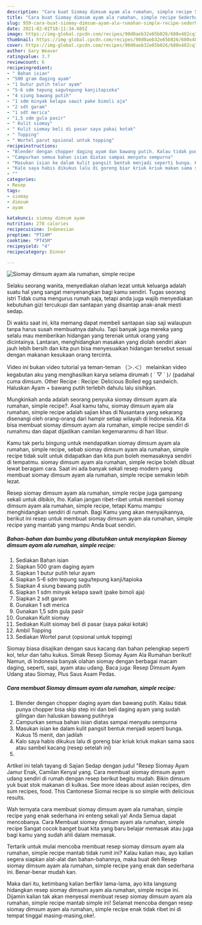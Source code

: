 ```yaml
---
description: "Cara buat Siomay dimsum ayam ala rumahan, simple recipe Sederhana dan Mudah Dibuat"
title: "Cara buat Siomay dimsum ayam ala rumahan, simple recipe Sederhana dan Mudah Dibuat"
slug: 959-cara-buat-siomay-dimsum-ayam-ala-rumahan-simple-recipe-sederhana-dan-mudah-dibuat
date: 2021-02-01T18:11:34.605Z
image: https://img-global.cpcdn.com/recipes/90d0aeb32e65b026/680x482cq70/siomay-dimsum-ayam-ala-rumahan-simple-recipe-foto-resep-utama.jpg
thumbnail: https://img-global.cpcdn.com/recipes/90d0aeb32e65b026/680x482cq70/siomay-dimsum-ayam-ala-rumahan-simple-recipe-foto-resep-utama.jpg
cover: https://img-global.cpcdn.com/recipes/90d0aeb32e65b026/680x482cq70/siomay-dimsum-ayam-ala-rumahan-simple-recipe-foto-resep-utama.jpg
author: Gary Weaver
ratingvalue: 3.7
reviewcount: 6
recipeingredient:
- " Bahan isian"
- "500 gram daging ayam"
- "1 butur putih telur ayam"
- "5-6 sdm tepung sagutepung kanjitapioka"
- "4 siung bawang putih"
- "1 sdm minyak kelapa sawit pake bimoli aja"
- "2 sdt garam"
- "1 sdt merica"
- "1,5 sdm gula pasir"
- " Kulit siomay"
- " Kulit siomay beli di pasar saya pakai kotak"
- " Topping"
- " Wortel parut opsional untuk topping"
recipeinstructions:
- "Blender dengan chopper daging ayam dan bawang putih. Kalau tidak punya chopper bisa skip step ini dan beli daging ayam yang sudah gilingan dan haluskan bawang putihnya"
- "Campurkan semua bahan isian diatas sampai menyatu sempurna"
- "Masukan isian ke dalam kulit pangsit bentuk menjadi seperti bunga. Kukus 15 menit, dan jadilah"
- "Kalo saya habis dikukus lalu di goreng biar kriuk kriuk makan sama saos atau sambel kacang (resep setelah ini)"
- ""
categories:
- Resep
tags:
- siomay
- dimsum
- ayam

katakunci: siomay dimsum ayam 
nutrition: 278 calories
recipecuisine: Indonesian
preptime: "PT24M"
cooktime: "PT45M"
recipeyield: "4"
recipecategory: Dinner

---
```



![Siomay dimsum ayam ala rumahan, simple recipe](https://img-global.cpcdn.com/recipes/90d0aeb32e65b026/680x482cq70/siomay-dimsum-ayam-ala-rumahan-simple-recipe-foto-resep-utama.jpg)

Selaku seorang wanita, menyediakan olahan lezat untuk keluarga adalah suatu hal yang sangat menyenangkan bagi kamu sendiri. Tugas seorang istri Tidak cuma mengurus rumah saja, tetapi anda juga wajib menyediakan kebutuhan gizi tercukupi dan santapan yang disantap anak-anak mesti sedap.

Di waktu  saat ini, kita memang dapat membeli santapan siap saji walaupun tanpa harus susah membuatnya dahulu. Tapi banyak juga mereka yang selalu mau memberikan hidangan yang terenak untuk orang yang dicintainya. Lantaran, menghidangkan masakan yang diolah sendiri akan jauh lebih bersih dan kita pun bisa menyesuaikan hidangan tersebut sesuai dengan makanan kesukaan orang tercinta. 

Video ini bukan video tutorial ya teman-teman （＞.＜） melainkan video kegabutan aku yang menghasilkan karya selama dirumah ( ´ ▽ ` )ﾉ (padahal cuma dimsum. Other Recipe : Recipe: Delicious Boiled egg sandwich. Haluskan Ayam + bawang putih terlebih dahulu lalu sisihkan.

Mungkinkah anda adalah seorang penyuka siomay dimsum ayam ala rumahan, simple recipe?. Asal kamu tahu, siomay dimsum ayam ala rumahan, simple recipe adalah sajian khas di Nusantara yang sekarang disenangi oleh orang-orang dari hampir setiap wilayah di Indonesia. Kita bisa membuat siomay dimsum ayam ala rumahan, simple recipe sendiri di rumahmu dan dapat dijadikan camilan kegemaranmu di hari libur.

Kamu tak perlu bingung untuk mendapatkan siomay dimsum ayam ala rumahan, simple recipe, sebab siomay dimsum ayam ala rumahan, simple recipe tidak sulit untuk didapatkan dan kita pun boleh memasaknya sendiri di tempatmu. siomay dimsum ayam ala rumahan, simple recipe boleh dibuat lewat beragam cara. Saat ini ada banyak sekali resep modern yang membuat siomay dimsum ayam ala rumahan, simple recipe semakin lebih lezat.

Resep siomay dimsum ayam ala rumahan, simple recipe juga gampang sekali untuk dibikin, lho. Kalian jangan ribet-ribet untuk membeli siomay dimsum ayam ala rumahan, simple recipe, tetapi Kamu mampu menghidangkan sendiri di rumah. Bagi Kamu yang akan menyajikannya, berikut ini resep untuk membuat siomay dimsum ayam ala rumahan, simple recipe yang mantab yang mampu Anda buat sendiri.

<!--inarticleads1-->

##### Bahan-bahan dan bumbu yang dibutuhkan untuk menyiapkan Siomay dimsum ayam ala rumahan, simple recipe:

1. Sediakan  Bahan isian
1. Siapkan 500 gram daging ayam
1. Siapkan 1 butur putih telur ayam
1. Siapkan 5-6 sdm tepung sagu/tepung kanji/tapioka
1. Siapkan 4 siung bawang putih
1. Siapkan 1 sdm minyak kelapa sawit (pake bimoli aja)
1. Siapkan 2 sdt garam
1. Gunakan 1 sdt merica
1. Gunakan 1,5 sdm gula pasir
1. Gunakan  Kulit siomay
1. Sediakan  Kulit siomay beli di pasar (saya pakai kotak)
1. Ambil  Topping
1. Sediakan  Wortel parut (opsional untuk topping)


Siomay biasa disajikan dengan saus kacang dan bahan pelengkap seperti kol, telur dan tahu kukus. Simak Resep Siomay Ayam Ala Rumahan berikut! Namun, di Indonesia banyak olahan siomay dengan berbagai macam daging, seperti, sapi, ayam atau udang. Baca juga: Resep Dimsum Ayam Udang atau Siomay, Plus Saus Asam Pedas. 

<!--inarticleads2-->

##### Cara membuat Siomay dimsum ayam ala rumahan, simple recipe:

1. Blender dengan chopper daging ayam dan bawang putih. Kalau tidak punya chopper bisa skip step ini dan beli daging ayam yang sudah gilingan dan haluskan bawang putihnya
1. Campurkan semua bahan isian diatas sampai menyatu sempurna
1. Masukan isian ke dalam kulit pangsit bentuk menjadi seperti bunga. Kukus 15 menit, dan jadilah
1. Kalo saya habis dikukus lalu di goreng biar kriuk kriuk makan sama saos atau sambel kacang (resep setelah ini)
1. 


Artikel ini telah tayang di Sajian Sedap dengan judul &#34;Resep Siomay Ayam Jamur Enak, Camilan Kenyal yang. Cara membuat siomay dimsum ayam udang sendiri di rumah dengan resep berikut begitu mudah. Bikin dimsum yuk buat stok makanan di kulkas. See more ideas about asian recipes, dim sum recipes, food. This Cantonese Siomai recipe is so simple with delicious results. 

Wah ternyata cara membuat siomay dimsum ayam ala rumahan, simple recipe yang enak sederhana ini enteng sekali ya! Anda Semua dapat mencobanya. Cara Membuat siomay dimsum ayam ala rumahan, simple recipe Sangat cocok banget buat kita yang baru belajar memasak atau juga bagi kamu yang sudah ahli dalam memasak.

Tertarik untuk mulai mencoba membuat resep siomay dimsum ayam ala rumahan, simple recipe mantab tidak rumit ini? Kalau kalian mau, ayo kalian segera siapkan alat-alat dan bahan-bahannya, maka buat deh Resep siomay dimsum ayam ala rumahan, simple recipe yang enak dan sederhana ini. Benar-benar mudah kan. 

Maka dari itu, ketimbang kalian berfikir lama-lama, ayo kita langsung hidangkan resep siomay dimsum ayam ala rumahan, simple recipe ini. Dijamin kalian tak akan menyesal membuat resep siomay dimsum ayam ala rumahan, simple recipe mantab simple ini! Selamat mencoba dengan resep siomay dimsum ayam ala rumahan, simple recipe enak tidak ribet ini di tempat tinggal masing-masing,oke!.

